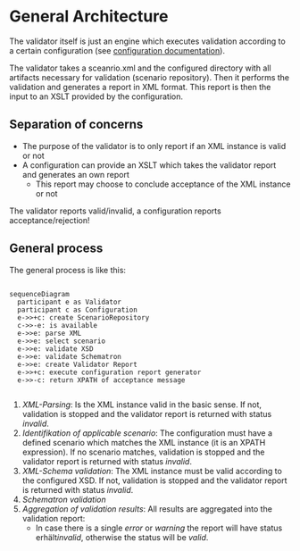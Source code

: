 # General Architecture

The validator itself is just an engine which executes validation according to a certain configuration (see [configuration documentation](docs/configurations.md)).

The validator takes a sceanrio.xml and the configured directory with all artifacts necessary for validation (scenario repository). Then it performs 
the validation and generates a report in XML format. This report is then the input to an XSLT provided by the configuration.

## Separation of concerns

* The purpose of the validator is to only report if an XML instance is valid or not
* A configuration can provide an XSLT which takes the validator report and generates an own report
  * This report may choose to conclude acceptance of the XML instance or not

The validator reports valid/invalid, a configuration reports acceptance/rejection!


## General process
The general process is like this: 

```mermaid

sequenceDiagram
  participant e as Validator
  participant c as Configuration
  e->>+c: create ScenarioRepository
  c->>-e: is available
  e->>e: parse XML
  e->>e: select scenario
  e->>e: validate XSD
  e->>e: validate Schematron
  e->>e: create Validator Report
  e->>+c: execute configuration report generator
  e->>-c: return XPATH of acceptance message
  
```
 
1. *XML-Parsing*: Is the XML instance valid in the basic sense. If not, validation is stopped and the validator report is returned with status *invalid*.
2. *Identifikation of applicable scenario*: The configuration must have a defined scenario which matches the XML instance (it is an XPATH expression). If no scenario matches, validation is stopped and the validator report is returned with status *invalid*.
3. *XML-Schema validation*: The XML instance must be valid according to the configured XSD. If not, validation is stopped and the validator report is returned with status *invalid*.
4. *Schematron validation*
5. *Aggregation of validation results*: All results are aggregated into the validation report:
    * In case there is a single *error* or *warning* the report will have status erhält*invalid*, otherwise the status will be *valid*.


